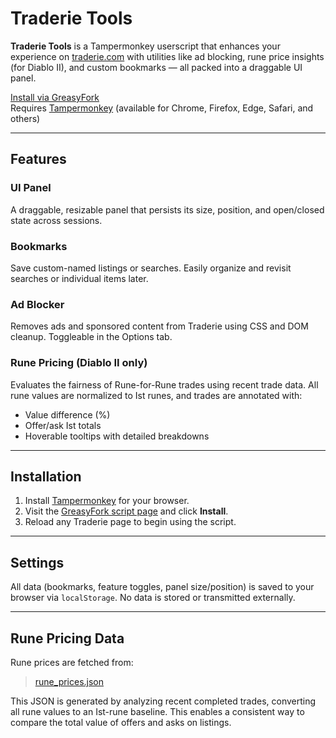 # Traderie Tools

**Traderie Tools** is a Tampermonkey userscript that enhances your experience on [traderie.com](https://traderie.com) with utilities like ad blocking, rune price insights (for Diablo II), and custom bookmarks — all packed into a draggable UI panel.

[Install via GreasyFork](https://greasyfork.org/en/scripts/YOUR-SCRIPT-ID)  
Requires [Tampermonkey](https://www.tampermonkey.net/) (available for Chrome, Firefox, Edge, Safari, and others)

---

## Features

### UI Panel  
A draggable, resizable panel that persists its size, position, and open/closed state across sessions.

### Bookmarks  
Save custom-named listings or searches. Easily organize and revisit searches or individual items later.

### Ad Blocker  
Removes ads and sponsored content from Traderie using CSS and DOM cleanup. Toggleable in the Options tab.

### Rune Pricing (Diablo II only)  
Evaluates the fairness of Rune-for-Rune trades using recent trade data. All rune values are normalized to Ist runes, and trades are annotated with:
- Value difference (%)
- Offer/ask Ist totals
- Hoverable tooltips with detailed breakdowns

---

## Installation

1. Install [Tampermonkey](https://www.tampermonkey.net/) for your browser.
2. Visit the [GreasyFork script page](https://greasyfork.org/en/scripts/YOUR-SCRIPT-ID) and click **Install**.
3. Reload any Traderie page to begin using the script.

---

## Settings

All data (bookmarks, feature toggles, panel size/position) is saved to your browser via `localStorage`. No data is stored or transmitted externally.

---

## Rune Pricing Data

Rune prices are fetched from:

> [rune_prices.json](https://raw.githubusercontent.com/wguDataNinja/TraderieTools/main/rune_prices.json)

This JSON is generated by analyzing recent completed trades, converting all rune values to an Ist-rune baseline. This enables a consistent way to compare the total value of offers and asks on listings.

